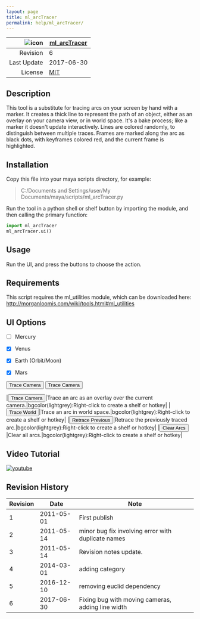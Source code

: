 ```yaml
---
layout: page
title: ml_arcTracer
permalink: help/ml_arcTracer/
---
```


| ![icon](https://raw.githubusercontent.com/morganloomis/ml_tools/master/icons//ml_arcTracer.png) | [ml_arcTracer](https://raw.githubusercontent.com/morganloomis/ml_tools/master/ml_arcTracer.py) |
|---:|---|
| Revision | 6 |
| Last Update | 2017-06-30 |
| License | [MIT](https://opensource.org/licenses/MIT) |

## Description

 This tool is a substitute for tracing arcs on your screen by hand with a marker. It creates a thick line to represent the path of an object, either as an overlay on your camera view, or in world space. It's a bake process; like a marker it doesn't update interactively. Lines are colored randomly, to distinguish between multiple traces. Frames are marked along the arc as black dots, with keyframes colored red, and the current frame is highlighted.

## Installation

Copy this file into your maya scripts directory, for example:
> C:/Documents and Settings/user/My Documents/maya/scripts/ml_arcTracer.py

Run the tool in a python shell or shelf button by importing the module, 
and then calling the primary function:

```python
import ml_arcTracer
ml_arcTracer.ui()
```

## Usage

 Run the UI, and press the buttons to choose the action.

## Requirements

 This script requires the ml_utilities module, which can be downloaded here: http://morganloomis.com/wiki/tools.html#ml_utilities

## UI Options


- [ ] Mercury
- [x] Venus
- [x] Earth (Orbit/Moon)
- [x] Mars


<button type="button">Trace Camera</button>
<button name="button">Trace Camera</button>

|<button type="button">Trace Camera</button>|Trace an arc as an overlay over the current camera.|bgcolor(lightgrey):Right-click to create a shelf or hotkey|
|<button type="button">Trace World</button>|Trace an arc in world space.|bgcolor(lightgrey):Right-click to create a shelf or hotkey|
|<button type="button">Retrace Previous</button>|Retrace the previously traced arc.|bgcolor(lightgrey):Right-click to create a shelf or hotkey|
|<button type="button">Clear Arcs</button>|Clear all arcs.|bgcolor(lightgrey):Right-click to create a shelf or hotkey|
## Video Tutorial
[![youtube](http://img.youtube.com/vi/xLA1aglvPYM/0.jpg)](http://www.youtube.com/watch?v=xLA1aglvPYM)
## Revision History

| Revision | Date | Note|
|---|---|---|
|1|2011-05-01|First publish|
|2|2011-05-14|minor bug fix involving error with duplicate names|
|3|2011-05-14|Revision notes update.|
|4|2014-03-01|adding category|
|5|2016-12-10|removing euclid dependency|
|6|2017-06-30|Fixing bug with moving cameras, adding line width|
